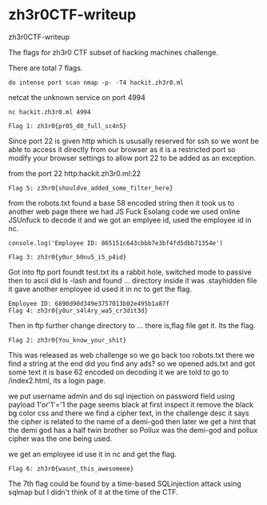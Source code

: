 # zh3r0CTF-writeup
zh3r0CTF-writeup

The flags for zh3r0 CTF subset of hacking machines challenge.

There are total 7 flags.
```
do intense port scan nmap -p- -T4 hackit.zh3r0.ml
```


netcat the unknown service on port 4994
```
nc hackit.zh3r0.ml 4994
```

```
Flag 1: zh3r0{pr05_d0_full_sc4n5} 
```

Since port 22 is given http which is ususally reserved for ssh so we wont be able to access it directly from our browser as it is a restricted port so 
modify your browser settings to allow port 22 to be added as an exception. 

from the port 22 http:hackit.zh3r0.ml:22
```
Flag 5: z3hr0{shouldve_added_some_filter_here} 
```

from the robots.txt found a base 58 encoded string then it took us to another web page there we had JS Fuck Esolang code we used online JSUnfuck to decode it
and we got an emplyee id, used the employee id in nc.
```
console.log('Employee ID: 865151c643cbbb7e3bf4fd5dbb71354e') 

Flag 3: zh3r0{y0ur_b0nu5_i5_p4id}
```

Got into ftp port  foundt test.txt its a rabbit hole, switched mode to passive then to ascii
did ls -lash
and found ... directory inside it was .stayhidden file it gave another employee id used it in nc to get the flag.

```
Employee ID: 6890d90d349e3757013b02e495b1a87f
Flag 4: zh3r0{y0ur_s4l4ry_wa5_cr3dit3d}
```

Then in ftp further change directory to ...
there is,flag file get it.
Its the flag.
```
Flag 2: zh3r0{You_know_your_shit}
```

This was released as web challenge so we go back too robots.txt there we find a string at the end did you find any ads?
so we opened ads.txt and got some text it is base 62 encoded on decoding it we are told to go to /index2.html, its a login page.

we put username admin and do sql injection on password field using payload 1'or'1'='1
the page seems black at first inspect it remove the black bg color css and there we find a cipher text, in the challenge desc it says the cipher is related to
the name of a demi-god then later we get a hint that the demi god has a half twin brother so Pollux was the demi-god and pollux cipher was the one being used.

we get an employee id use it in nc and get the flag.
```
Flag 6: zh3r0{wasnt_this_awesomeee}
 ```
The 7th flag could be found by a time-based SQLinjection attack using sqlmap but I didn't think of it at the time of the CTF.
